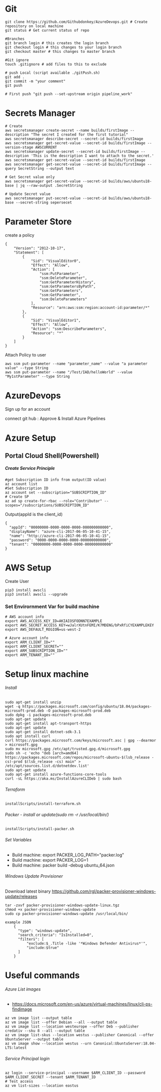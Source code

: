 # Git
```
git clone https://github.com/Githubdonkey/AzureDevops.git # Create repository on local machine
git status # Get current status of repo

#Branches
git branch login # this creates the login branch
git checkout login # this changes to your login branch
git checkout master # this changes to master branch

#Git ignore
touch .gitignore # add files to this to exclude

# push Local (script available ./gitPush.sh)
git add .
git commit -m "your comment"
git push

# First push "git push --set-upstream origin pipeline_work"

```

# Secrets Manager
```
# Create 
aws secretsmanager create-secret --name builds/firstImage --description "The secret I created for the first tutorial"
aws secretsmanager describe-secret --secret-id builds/firstImage
aws secretsmanager get-secret-value --secret-id builds/firstImage --version-stage AWSCURRENT
aws secretsmanager update-secret --secret-id builds/firstImage --description 'This is the description I want to attach to the secret.'
aws secretsmanager get-secret-value --secret-id builds/firstImage
aws secretsmanager get-secret-value --secret-id builds/firstImage --query SecretString --output text

# Get Secret value only
aws secretsmanager get-secret-value --secret-id builds/aws/ubuntu18-base | jq --raw-output .SecretString

# Update Secret value
aws secretsmanager put-secret-value --secret-id builds/aws/ubuntu18-base --secret-string sepersecet
```
# Parameter Store
create a policy
```
{
    "Version": "2012-10-17",
    "Statement": [
        {
            "Sid": "VisualEditor0",
            "Effect": "Allow",
            "Action": [
                "ssm:PutParameter",
                "ssm:DeleteParameter",
                "ssm:GetParameterHistory",
                "ssm:GetParametersByPath",
                "ssm:GetParameters",
                "ssm:GetParameter",
                "ssm:DeleteParameters"
            ],
            "Resource": "arn:aws:ssm:region:account-id:parameter/*"
        },
        {
            "Sid": "VisualEditor1",
            "Effect": "Allow",
            "Action": "ssm:DescribeParameters",
            "Resource": "*"
        }
    ]
}
```
Attach Policy to user
```
aws ssm put-parameter --name "parameter_name" --value "a parameter value" --type String
aws ssm put-parameter --name "/Test/IAD/helloWorld" --value "My1stParameter" --type String
```
# AzureDevops
Sign up for an account

connect git hub : Approve & Install Azure Pipelines

# Azure Setup
## Portal Cloud Shell(Powershell)
##### Create Service Principle 
```
#get Subscription ID info from output(ID value)
az account list
#Set Subscription ID
az account set --subscription="SUBSCRIPTION_ID"
# Create SP
az ad sp create-for-rbac --role="Contributor" --scopes="/subscriptions/SUBSCRIPTION_ID"
```
Output(appId is the client_id)
```
{
  "appId": "00000000-0000-0000-0000-000000000000",
  "displayName": "azure-cli-2017-06-05-10-41-15",
  "name": "http://azure-cli-2017-06-05-10-41-15",
  "password": "0000-0000-0000-0000-000000000000",
  "tenant": "00000000-0000-0000-0000-000000000000"
}
```
# AWS Setup
Create User
```
pip3 install awscli
pip3 install awscli --upgrade
```

### Set Envirornment Var for build machine

```
# AWS account info
export AWS_ACCESS_KEY_ID=AKIAIOSFODNN7EXAMPLE
export AWS_SECRET_ACCESS_KEY=wJalrXUtnFEMI/K7MDENG/bPxRfiCYEXAMPLEKEY
export AWS_DEFAULT_REGION=us-west-2

# Azure account info
export ARM_CLIENT_ID=""
export ARM_CLIENT_SECRET=""
export ARM_SUBSCRIPTION_ID=""
export ARM_TENANT_ID=""
```


# Setup linux machine
###### Install
```
sudo apt-get install unzip
wget -q https://packages.microsoft.com/config/ubuntu/18.04/packages-microsoft-prod.deb -O packages-microsoft-prod.deb
sudo dpkg -i packages-microsoft-prod.deb
sudo apt-get update
sudo apt-get install apt-transport-https
sudo apt-get update
sudo apt-get install dotnet-sdk-3.1
sudo apt install curl
curl https://packages.microsoft.com/keys/microsoft.asc | gpg --dearmor > microsoft.gpg
sudo mv microsoft.gpg /etc/apt/trusted.gpg.d/microsoft.gpg
sudo sh -c 'echo "deb [arch=amd64] https://packages.microsoft.com/repos/microsoft-ubuntu-$(lsb_release -cs)-prod $(lsb_release -cs) main" > /etc/apt/sources.list.d/dotnetdev.list'
sudo apt-get update
sudo apt-get install azure-functions-core-tools
curl -sL https://aka.ms/InstallAzureCLIDeb | sudo bash
```
###### Terraform
```
installScripts/install-terraform.sh
```
###### Packer - install or update(sudo rm -r /usr/local/bin/)
```
installScripts/install-packer.sh
```
######  Set Variables
* Build machine: export PACKER_LOG_PATH="packer.log"
* Build machine: export PACKER_LOG=1
* Build machine: packer build -debug ubuntu_64.json

###### Windows Update Provisioner
Download latest binary https://github.com/rgl/packer-provisioner-windows-update/releases
```
tar -zxvf packer-provisioner-windows-update-linux.tgz
chmod +x packer-provisioner-windows-update
sudo cp packer-provisioner-windows-update /usr/local/bin/

example JSON
    {
      "type": "windows-update",
	  "search_criteria": "IsInstalled=0",
	  "filters": [
 		  "exclude:$_.Title -like '*Windows Defender Antivirus*'",
  		  "include:$true"
	  ]
    }
```

# Useful commands
###### Azure List images
* https://docs.microsoft.com/en-us/azure/virtual-machines/linux/cli-ps-findimage
```
az vm image list --output table
az vm image list --offer Debian --all --output table
az vm image list --location westeurope --offer Deb --publisher credativ --sku 8 --all --output table
az vm image list-skus --location westus --publisher Canonical --offer UbuntuServer --output table
az vm image show --location westus --urn Canonical:UbuntuServer:18.04-LTS:latest
```

###### Service Principal login
```
az login --service-principal --username $ARM_CLIENT_ID --password $ARM_CLIENT_SECRET --tenant $ARM_TENANT_ID
# Test access
az vm list-sizes --location eastus
```


